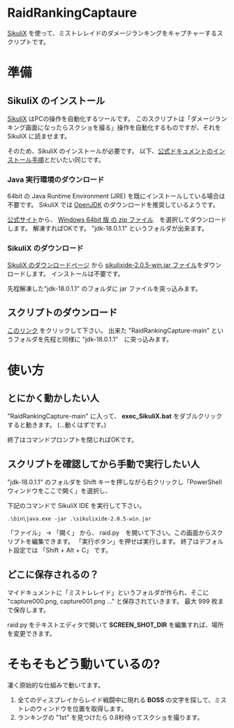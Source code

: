 # RaidRankingCaptaure
[SikuliX](http://sikulix.com/) を使って、ミストレレイドのダメージランキングをキャプチャーするスクリプトです。

# 準備

## SikuliX のインストール

[SikuliX](http://sikulix.com) はPCの操作を自動化するツールです。
このスクリプトは「ダメージランキング画面になったらスクショを撮る」操作を自動化するものですが、それを SikuliX に読ませます。

そのため、SikuliX のインストールが必要です。 以下、[公式ドキュメントのインストール手順](http://sikulix.com/quickstart/)とだいたい同じです。

### Java 実行環境のダウンロード
64bit の Java Runtime Environment (JRE) を既にインストールしている場合は不要です。
SikuliX では [OpenJDK](https://openjdk.java.net/) のダウンロードを推奨しているようです。

[公式サイト](https://jdk.java.net/18/)から、 [Windows 64bit 版 の zip ファイル](https://download.java.net/java/GA/jdk18.0.2.1/db379da656dc47308e138f21b33976fa/1/GPL/openjdk-18.0.2.1_windows-x64_bin.zip)　を選択してダウンロードします。
解凍すればOKです。 "jdk-18.0.1.1" というフォルダが出来ます。


### SikuliX のダウンロード
[SikuliX のダウンロードページ](https://raiman.github.io/SikuliX1/downloads.html) から [sikulixide-2.0.5-win.jar ファイル](https://launchpad.net/sikuli/sikulix/2.0.5/+download/sikulixide-2.0.5-win.jar)をダウンロードします。
インストールは不要です。

先程解凍した"jdk-18.0.1.1" のフォルダに jar ファイルを突っ込みます。


## スクリプトのダウンロード
[このリンク](https://github.com/htoku3/RaidRankingCaptaure/archive/refs/heads/main.zip) をクリックして下さい。
出来た "RaidRankingCapture-main"  というフォルダを先程と同様に "jdk-18.0.1.1"　に突っ込みます。

# 使い方

## とにかく動かしたい人
"RaidRankingCapture-main" に入って、 **exec_SikuliX.bat** をダブルクリックすると動きます。 (...動くはずです。)

終了はコマンドプロンプトを閉じればOKです。

## スクリプトを確認してから手動で実行したい人
"jdk-18.0.1.1" のフォルダを Shift キーを押しながら右クリックし「PowerShellウィンドウをここで開く」を選択し、

下記のコマンドで SikuliX IDE を実行して下さい。
```
.\bin\java.exe -jar .\sikulixide-2.0.5-win.jar
```
「ファイル」 -> 「開く」 から、 raid.py　を開いて下さい。この画面からスクリプトを編集できます。
「実行ボタン」を押せば実行します。 終了はデフォルト設定では 「Shift + Alt + C」 です。

## どこに保存されるの？

マイドキュメントに「ミストレレイド」というフォルダが作られ、そこに "capture000.png, capture001.png ..." と保存されていきます。
最大 999 枚まで保存します。

raid.py をテキストエディタで開いて **SCREEN_SHOT_DIR** を編集すれば、場所を変更できます。

# そもそもどう動いているの?

凄く原始的な仕組みで動いてます。

1. 全てのディスプレイからレイド戦闘中に現れる **BOSS** の文字を探して、ミストレのウィンドウを位置を取得します。
2. ランキングの "1st" を見つけたら 0.8秒待ってスクショを撮ります。
